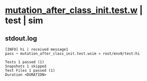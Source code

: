 # [mutation_after_class_init.test.w](../../../../../examples/tests/valid/mutation_after_class_init.test.w) | test | sim

## stdout.log
```log
[INFO] hi | received message1
pass ─ mutation_after_class_init.test.wsim » root/env0/test:hi

Tests 1 passed (1)
Snapshots 1 skipped
Test Files 1 passed (1)
Duration <DURATION>
```

